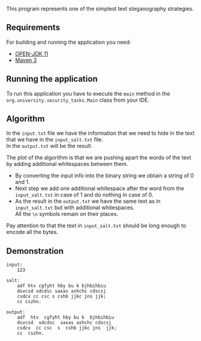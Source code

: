 This program represents one of the simplest text steganography strategies.

## Requirements

For building and running the application you need:

- [OPEN-JDK 11](https://openjdk.java.net/projects/jdk/11/)
- [Maven 3](https://maven.apache.org)

## Running the application
To run this application you have to execute the `main` method in the `org.university.security_tasks.Main` class from your IDE.

## Algorithm
In the `input.txt` file we have the information that we need to hide in the text
that we have in the `input_salt.txt` file. </br> In the `output.txt` will be the result.

The plot of the algorithm is that we are pushing apart the words of the text by adding
additional whitespaces between them. 

* By converting the input info into the binary string we obtain a string of 0 and 1.
* Next step we add one additional whitespace after the word from the `input_salt.txt` in case of 1
and do nothing in case of 0.
* As the result in the `output.txt` we have the same text as in `input_salt.txt` but with 
additional whitespaces. </br> All the `\n` symbols remain on their places.

Pay attention to that the text in `input_salt.txt` should be long enough to encode all the bytes.

## Demonstration
    input:
        123

    salt:
        adf htv cgfyht hby bu k bjhbihbiu
        dsvcsd sdcdsc saxas ashchc cdscsj
        csdcv cc csc s cshb jjkc jns jjk;
        cc cszhn.
    
    output:
        adf  htv  cgfyht hby bu k  bjhbihbiu
        dsvcsd  sdcdsc  saxas ashchc cdscsj
        csdcv  cc csc  s  cshb jjkc jns  jjk;
        cc  cszhn.
